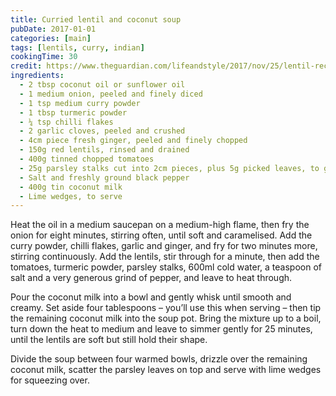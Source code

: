 ```yaml
---
title: Curried lentil and coconut soup
pubDate: 2017-01-01
categories: [main]
tags: [lentils, curry, indian]
cookingTime: 30
credit: https://www.theguardian.com/lifeandstyle/2017/nov/25/lentil-recipes-curried-coconut-soup-aubergine-stew-sweet-potato-croquettes-fritters-yotam-ottolenghi
ingredients:
  - 2 tbsp coconut oil or sunflower oil
  - 1 medium onion, peeled and finely diced
  - 1 tsp medium curry powder
  - 1 tbsp turmeric powder
  - ¼ tsp chilli flakes
  - 2 garlic cloves, peeled and crushed
  - 4cm piece fresh ginger, peeled and finely chopped
  - 150g red lentils, rinsed and drained
  - 400g tinned chopped tomatoes
  - 25g parsley stalks cut into 2cm pieces, plus 5g picked leaves, to garnish
  - Salt and freshly ground black pepper
  - 400g tin coconut milk
  - Lime wedges, to serve
---
```


Heat the oil in a medium saucepan on a medium-high flame, then fry the onion for eight minutes, stirring often, until soft and caramelised. Add the curry powder, chilli flakes, garlic and ginger, and fry for two minutes more, stirring continuously. Add the lentils, stir through for a minute, then add the tomatoes, turmeric powder, parsley stalks, 600ml cold water, a teaspoon of salt and a very generous grind of pepper, and leave to heat through.

Pour the coconut milk into a bowl and gently whisk until smooth and creamy. Set aside four tablespoons – you’ll use this when serving – then tip the remaining coconut milk into the soup pot. Bring the mixture up to a boil, turn down the heat to medium and leave to simmer gently for 25 minutes, until the lentils are soft but still hold their shape.

Divide the soup between four warmed bowls, drizzle over the remaining coconut milk, scatter the parsley leaves on top and serve with lime wedges for squeezing over.
